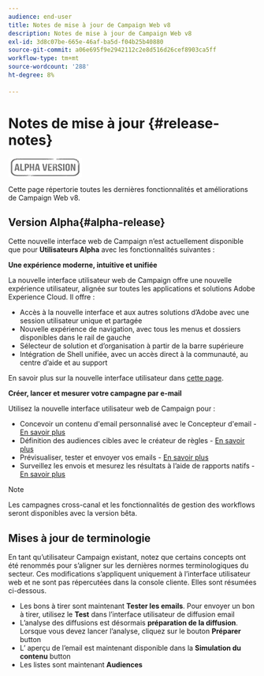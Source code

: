 ```yaml
---
audience: end-user
title: Notes de mise à jour de Campaign Web v8
description: Notes de mise à jour de Campaign Web v8
exl-id: 3d8c07be-665e-46af-ba5d-f04b25b40880
source-git-commit: a06e695f9e2942112c2e8d516d26cef8903ca5ff
workflow-type: tm+mt
source-wordcount: '288'
ht-degree: 8%

---
```


# Notes de mise à jour {#release-notes}

![](../assets/do-not-localize/badge.png)

Cette page répertorie toutes les dernières fonctionnalités et améliorations de Campaign Web v8.

## Version Alpha{#alpha-release}

Cette nouvelle interface web de Campaign n’est actuellement disponible que pour **Utilisateurs Alpha** avec les fonctionnalités suivantes :

**Une expérience moderne, intuitive et unifiée**

La nouvelle interface utilisateur web de Campaign offre une nouvelle expérience utilisateur, alignée sur toutes les applications et solutions Adobe Experience Cloud. Il offre :

* Accès à la nouvelle interface et aux autres solutions d’Adobe avec une session utilisateur unique et partagée
* Nouvelle expérience de navigation, avec tous les menus et dossiers disponibles dans le rail de gauche
* Sélecteur de solution et d’organisation à partir de la barre supérieure
* Intégration de Shell unifiée, avec un accès direct à la communauté, au centre d’aide et au support
<!--
No search and pulse notifications in Alpha
-->

En savoir plus sur la nouvelle interface utilisateur dans [cette page](../get-started/user-interface.md).

**Créer, lancer et mesurer votre campagne par e-mail**

Utilisez la nouvelle interface utilisateur web de Campaign pour :

* Concevoir un contenu d&#39;email personnalisé avec le Concepteur d&#39;email - [En savoir plus](../content/edit-content.md)
* Définition des audiences cibles avec le créateur de règles - [En savoir plus](../audience/about-audiences.md)
* Prévisualiser, tester et envoyer vos emails - [En savoir plus](../monitor/prepare-send.md)
* Surveillez les envois et mesurez les résultats à l’aide de rapports natifs - [En savoir plus](../reporting/reports.md)

<!--
add info somewhere to remind users that
* they still have access to their console (+ link to v8 console doc)
* they keep their existing data (example: will be able to use their existing delivery templates to create deliveries)
-->

>[!NOTE]
>
>Les campagnes cross-canal et les fonctionnalités de gestion des workflows seront disponibles avec la version bêta.

## Mises à jour de terminologie

En tant qu’utilisateur Campaign existant, notez que certains concepts ont été renommés pour s’aligner sur les dernières normes terminologiques du secteur. Ces modifications s’appliquent uniquement à l’interface utilisateur web et ne sont pas répercutées dans la console cliente. Elles sont résumées ci-dessous.

* Les bons à tirer sont maintenant **Tester les emails**. Pour envoyer un bon à tirer, utilisez le **Test** dans l’interface utilisateur de diffusion email
* L’analyse des diffusions est désormais **préparation de la diffusion**. Lorsque vous devez lancer l’analyse, cliquez sur le bouton **Préparer** button
* L’ aperçu de l’email est maintenant disponible dans la **Simulation du contenu** button
* Les listes sont maintenant **Audiences**
